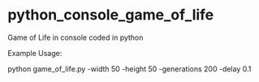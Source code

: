 # python_console_game_of_life
Game of Life in console coded in python

Example Usage: 

python game_of_life.py -width 50 -height 50 -generations 200 -delay 0.1

